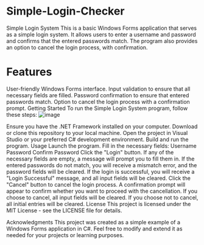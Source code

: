 # Simple-Login-Checker
Simple Login System
This is a basic Windows Forms application that serves as a simple login system. It allows users to enter a username and password and confirms that the entered passwords match. The program also provides an option to cancel the login process, with confirmation.

# Features
User-friendly Windows Forms interface.
Input validation to ensure that all necessary fields are filled.
Password confirmation to ensure that entered passwords match.
Option to cancel the login process with a confirmation prompt.
Getting Started
To run the Simple Login System program, follow these steps:
![image](https://github.com/RoggersAnguzu/Simple-Login-Checker/assets/141458053/dfa61f96-7c28-4f37-8148-bd385fa28f1e)

Ensure you have the .NET Framework installed on your computer.
Download or clone this repository to your local machine.
Open the project in Visual Studio or your preferred C# development environment.
Build and run the program.
Usage
Launch the program.
Fill in the necessary fields:
Username
Password
Confirm Password
Click the "Login" button.
If any of the necessary fields are empty, a message will prompt you to fill them in.
If the entered passwords do not match, you will receive a mismatch error, and the password fields will be cleared.
If the login is successful, you will receive a "Login Successful" message, and all input fields will be cleared.
Click the "Cancel" button to cancel the login process.
A confirmation prompt will appear to confirm whether you want to proceed with the cancellation.
If you choose to cancel, all input fields will be cleared.
If you choose not to cancel, all initial entries will be cleared.
License
This project is licensed under the MIT License - see the LICENSE file for details.

Acknowledgments
This project was created as a simple example of a Windows Forms application in C#.
Feel free to modify and extend it as needed for your projects or learning purposes.
